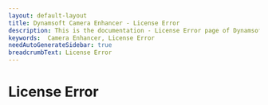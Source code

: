 ```yaml
---
layout: default-layout
title: Dynamsoft Camera Enhancer - License Error
description: This is the documentation - License Error page of Dynamsoft Camera Enhancer.
keywords:  Camera Enhancer, License Error
needAutoGenerateSidebar: true
breadcrumbText: License Error
---
```


# License Error